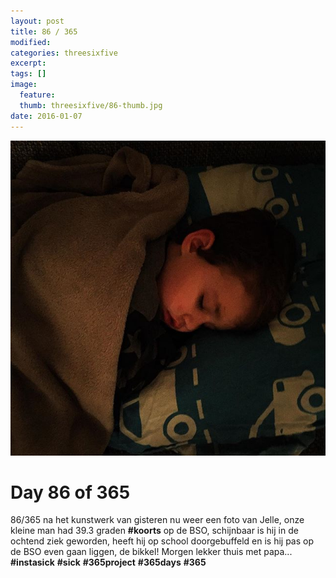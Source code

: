 ```yaml
---
layout: post
title: 86 / 365
modified:
categories: threesixfive
excerpt:
tags: []
image:
  feature: 
  thumb: threesixfive/86-thumb.jpg
date: 2016-01-07
---
```


![86](/images/threesixfive/86.jpg)

# Day 86 of 365

86/365 na het kunstwerk van gisteren nu weer een foto van Jelle, onze kleine man had 39.3 graden **\#koorts** op de BSO, schijnbaar is hij in de ochtend ziek geworden, heeft hij op school doorgebuffeld en is hij pas op de BSO even gaan liggen, de bikkel! Morgen lekker thuis met papa... **\#instasick** **\#sick** **\#365project** **\#365days** **\#365**
